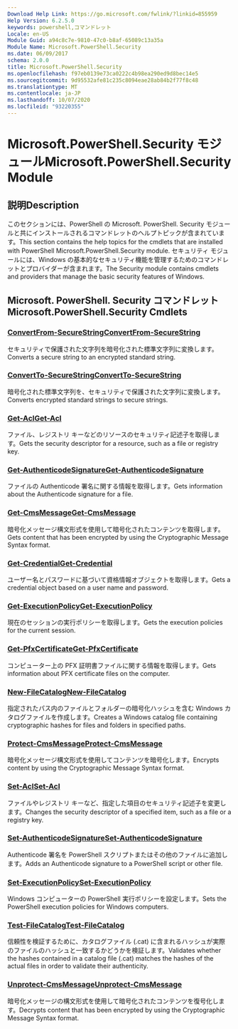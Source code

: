 ```yaml
---
Download Help Link: https://go.microsoft.com/fwlink/?linkid=855959
Help Version: 6.2.5.0
keywords: powershell,コマンドレット
Locale: en-US
Module Guid: a94c8c7e-9810-47c0-b8af-65089c13a35a
Module Name: Microsoft.PowerShell.Security
ms.date: 06/09/2017
schema: 2.0.0
title: Microsoft.PowerShell.Security
ms.openlocfilehash: f97eb0139e73ca0222c4b98ea290ed9d8bec14e5
ms.sourcegitcommit: 9d95532afe81c235c8094eae28ab84b2f77f8c48
ms.translationtype: MT
ms.contentlocale: ja-JP
ms.lasthandoff: 10/07/2020
ms.locfileid: "93220355"
---
```

# <span data-ttu-id="d53c0-103">Microsoft.PowerShell.Security モジュール</span><span class="sxs-lookup"><span data-stu-id="d53c0-103">Microsoft.PowerShell.Security Module</span></span>

## <span data-ttu-id="d53c0-104">説明</span><span class="sxs-lookup"><span data-stu-id="d53c0-104">Description</span></span>

<span data-ttu-id="d53c0-105">このセクションには、PowerShell の Microsoft. PowerShell. Security モジュールと共にインストールされるコマンドレットのヘルプトピックが含まれています。</span><span class="sxs-lookup"><span data-stu-id="d53c0-105">This section contains the help topics for the cmdlets that are installed with PowerShell Microsoft.PowerShell.Security module.</span></span> <span data-ttu-id="d53c0-106">セキュリティ モジュールには、Windows の基本的なセキュリティ機能を管理するためのコマンドレットとプロバイダーが含まれます。</span><span class="sxs-lookup"><span data-stu-id="d53c0-106">The Security module contains cmdlets and providers that manage the basic security features of Windows.</span></span>

## <span data-ttu-id="d53c0-107">Microsoft. PowerShell. Security コマンドレット</span><span class="sxs-lookup"><span data-stu-id="d53c0-107">Microsoft.PowerShell.Security Cmdlets</span></span>

### [<span data-ttu-id="d53c0-108">ConvertFrom-SecureString</span><span class="sxs-lookup"><span data-stu-id="d53c0-108">ConvertFrom-SecureString</span></span>](ConvertFrom-SecureString.md)
<span data-ttu-id="d53c0-109">セキュリティで保護された文字列を暗号化された標準文字列に変換します。</span><span class="sxs-lookup"><span data-stu-id="d53c0-109">Converts a secure string to an encrypted standard string.</span></span>

### [<span data-ttu-id="d53c0-110">ConvertTo-SecureString</span><span class="sxs-lookup"><span data-stu-id="d53c0-110">ConvertTo-SecureString</span></span>](ConvertTo-SecureString.md)
<span data-ttu-id="d53c0-111">暗号化された標準文字列を、セキュリティで保護された文字列に変換します。</span><span class="sxs-lookup"><span data-stu-id="d53c0-111">Converts encrypted standard strings to secure strings.</span></span>

### [<span data-ttu-id="d53c0-112">Get-Acl</span><span class="sxs-lookup"><span data-stu-id="d53c0-112">Get-Acl</span></span>](Get-Acl.md)
<span data-ttu-id="d53c0-113">ファイル、レジストリ キーなどのリソースのセキュリティ記述子を取得します。</span><span class="sxs-lookup"><span data-stu-id="d53c0-113">Gets the security descriptor for a resource, such as a file or registry key.</span></span>

### [<span data-ttu-id="d53c0-114">Get-AuthenticodeSignature</span><span class="sxs-lookup"><span data-stu-id="d53c0-114">Get-AuthenticodeSignature</span></span>](Get-AuthenticodeSignature.md)
<span data-ttu-id="d53c0-115">ファイルの Authenticode 署名に関する情報を取得します。</span><span class="sxs-lookup"><span data-stu-id="d53c0-115">Gets information about the Authenticode signature for a file.</span></span>

### [<span data-ttu-id="d53c0-116">Get-CmsMessage</span><span class="sxs-lookup"><span data-stu-id="d53c0-116">Get-CmsMessage</span></span>](Get-CmsMessage.md)
<span data-ttu-id="d53c0-117">暗号化メッセージ構文形式を使用して暗号化されたコンテンツを取得します。</span><span class="sxs-lookup"><span data-stu-id="d53c0-117">Gets content that has been encrypted by using the Cryptographic Message Syntax format.</span></span>

### [<span data-ttu-id="d53c0-118">Get-Credential</span><span class="sxs-lookup"><span data-stu-id="d53c0-118">Get-Credential</span></span>](Get-Credential.md)
<span data-ttu-id="d53c0-119">ユーザー名とパスワードに基づいて資格情報オブジェクトを取得します。</span><span class="sxs-lookup"><span data-stu-id="d53c0-119">Gets a credential object based on a user name and password.</span></span>

### [<span data-ttu-id="d53c0-120">Get-ExecutionPolicy</span><span class="sxs-lookup"><span data-stu-id="d53c0-120">Get-ExecutionPolicy</span></span>](Get-ExecutionPolicy.md)
<span data-ttu-id="d53c0-121">現在のセッションの実行ポリシーを取得します。</span><span class="sxs-lookup"><span data-stu-id="d53c0-121">Gets the execution policies for the current session.</span></span>

### [<span data-ttu-id="d53c0-122">Get-PfxCertificate</span><span class="sxs-lookup"><span data-stu-id="d53c0-122">Get-PfxCertificate</span></span>](Get-PfxCertificate.md)
<span data-ttu-id="d53c0-123">コンピューター上の PFX 証明書ファイルに関する情報を取得します。</span><span class="sxs-lookup"><span data-stu-id="d53c0-123">Gets information about PFX certificate files on the computer.</span></span>

### [<span data-ttu-id="d53c0-124">New-FileCatalog</span><span class="sxs-lookup"><span data-stu-id="d53c0-124">New-FileCatalog</span></span>](New-FileCatalog.md)
<span data-ttu-id="d53c0-125">指定されたパス内のファイルとフォルダーの暗号化ハッシュを含む Windows カタログファイルを作成します。</span><span class="sxs-lookup"><span data-stu-id="d53c0-125">Creates a Windows catalog file containing cryptographic hashes for files and folders in specified paths.</span></span>

### [<span data-ttu-id="d53c0-126">Protect-CmsMessage</span><span class="sxs-lookup"><span data-stu-id="d53c0-126">Protect-CmsMessage</span></span>](Protect-CmsMessage.md)
<span data-ttu-id="d53c0-127">暗号化メッセージ構文形式を使用してコンテンツを暗号化します。</span><span class="sxs-lookup"><span data-stu-id="d53c0-127">Encrypts content by using the Cryptographic Message Syntax format.</span></span>

### [<span data-ttu-id="d53c0-128">Set-Acl</span><span class="sxs-lookup"><span data-stu-id="d53c0-128">Set-Acl</span></span>](Set-Acl.md)
<span data-ttu-id="d53c0-129">ファイルやレジストリ キーなど、指定した項目のセキュリティ記述子を変更します。</span><span class="sxs-lookup"><span data-stu-id="d53c0-129">Changes the security descriptor of a specified item, such as a file or a registry key.</span></span>

### [<span data-ttu-id="d53c0-130">Set-AuthenticodeSignature</span><span class="sxs-lookup"><span data-stu-id="d53c0-130">Set-AuthenticodeSignature</span></span>](Set-AuthenticodeSignature.md)
<span data-ttu-id="d53c0-131">Authenticode 署名を PowerShell スクリプトまたはその他のファイルに追加します。</span><span class="sxs-lookup"><span data-stu-id="d53c0-131">Adds an Authenticode signature to a PowerShell script or other file.</span></span>

### [<span data-ttu-id="d53c0-132">Set-ExecutionPolicy</span><span class="sxs-lookup"><span data-stu-id="d53c0-132">Set-ExecutionPolicy</span></span>](Set-ExecutionPolicy.md)
<span data-ttu-id="d53c0-133">Windows コンピューターの PowerShell 実行ポリシーを設定します。</span><span class="sxs-lookup"><span data-stu-id="d53c0-133">Sets the PowerShell execution policies for Windows computers.</span></span>

### [<span data-ttu-id="d53c0-134">Test-FileCatalog</span><span class="sxs-lookup"><span data-stu-id="d53c0-134">Test-FileCatalog</span></span>](Test-FileCatalog.md)
<span data-ttu-id="d53c0-135">信頼性を検証するために、カタログファイル (.cat) に含まれるハッシュが実際のファイルのハッシュと一致するかどうかを検証します。</span><span class="sxs-lookup"><span data-stu-id="d53c0-135">Validates whether the hashes contained in a catalog file (.cat) matches the hashes of the actual files in order to validate their authenticity.</span></span>

### [<span data-ttu-id="d53c0-136">Unprotect-CmsMessage</span><span class="sxs-lookup"><span data-stu-id="d53c0-136">Unprotect-CmsMessage</span></span>](Unprotect-CmsMessage.md)
<span data-ttu-id="d53c0-137">暗号化メッセージの構文形式を使用して暗号化されたコンテンツを復号化します。</span><span class="sxs-lookup"><span data-stu-id="d53c0-137">Decrypts content that has been encrypted by using the Cryptographic Message Syntax format.</span></span>
